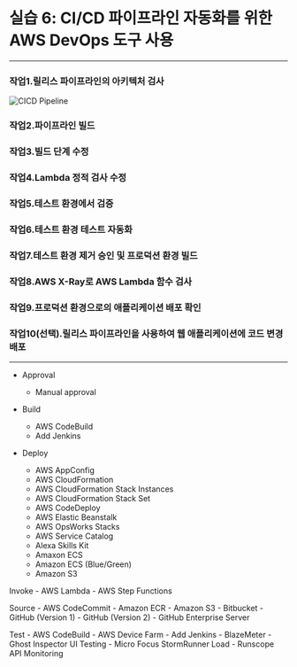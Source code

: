 # 실습 6: CI/CD 파이프라인 자동화를 위한 AWS DevOps 도구 사용

---

### 작업1.릴리스 파이프라인의 아키텍처 검사

![CICD Pipeline](https://ap-northeast-1-tcprod.s3.amazonaws.com/courses/ILT-TF-200-DEVOPS/v3.0.4/lab-6-DevOpsTools/instructions/ko_kr/images/slide1a.png)

### 작업2.파이프라인 빌드

### 작업3.빌드 단계 수정

### 작업4.Lambda 정적 검사 수정

### 작업5.테스트 환경에서 검증

### 작업6.테스트 환경 테스트 자동화

### 작업7.테스트 환경 제거 승인 및 프로덕션 환경 빌드

### 작업8.AWS X-Ray로 AWS Lambda 함수 검사

### 작업9.프로덕션 환경으로의 애플리케이션 배포 확인

### 작업10(선택).릴리스 파이프라인을 사용하여 웹 애플리케이션에 코드 변경 배포


---

* Approval
    * Manual approval

* Build
    * AWS CodeBuild
    * Add Jenkins

* Deploy
    - AWS AppConfig
    - AWS CloudFormation
    - AWS CloudFormation Stack Instances
    - AWS CloudFormation Stack Set
    - AWS CodeDeploy
    - AWS Elastic Beanstalk
    - AWS OpsWorks Stacks
    - AWS Service Catalog
    - Alexa Skills Kit
    - Amaxon ECS
    - Amazon ECS (Blue/Green)
    - Amazon S3

Invoke
    - AWS Lambda
    - AWS Step Functions

Source
    - AWS CodeCommit
    - Amazon ECR
    - Amazon S3
    - Bitbucket
    - GitHub (Version 1)
    - GitHub (Version 2)
    - GitHub Enterprise Server

Test
    - AWS CodeBuild
    - AWS Device Farm
    - Add Jenkins
    - BlazeMeter
    - Ghost Inspector UI Testing
    - Micro Focus StormRunner Load
    - Runscope API Monitoring